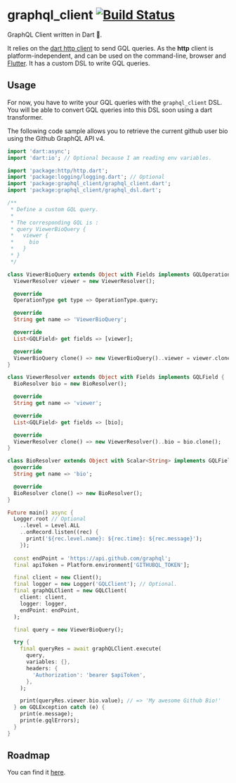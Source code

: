 # graphql_client [![Build Status](https://travis-ci.org/hourliert/graphql_client.svg?branch=master)](https://travis-ci.org/hourliert/graphql_client)

GraphQL Client written in Dart 🎯.

It relies on the [dart http client][http] to send GQL queries. As the **http** client is platform-independent, 
and can be used on the command-line, browser and [Flutter](https://flutter.io).
It has a custom DSL to write GQL queries.

## Usage

For now, you have to write your GQL queries with the `graphql_client` DSL. You will be able to
convert GQL queries into this DSL soon using a dart transformer.

The following code sample allows you to retrieve the current github user bio using the Github
GraphQL API v4.

```dart
import 'dart:async';
import 'dart:io'; // Optional because I am reading env variables.

import 'package:http/http.dart';
import 'package:logging/logging.dart'; // Optional
import 'package:graphql_client/graphql_client.dart';
import 'package:graphql_client/graphql_dsl.dart';

/**
 * Define a custom GQL query.
 *
 * The corresponding GQL is :
 * query ViewerBioQuery {
 *   viewer {
 *     bio
 *   }
 * }
 */

class ViewerBioQuery extends Object with Fields implements GQLOperation {
  ViewerResolver viewer = new ViewerResolver();

  @override
  OperationType get type => OperationType.query;

  @override
  String get name => 'ViewerBioQuery';

  @override
  List<GQLField> get fields => [viewer];

  @override
  ViewerBioQuery clone() => new ViewerBioQuery()..viewer = viewer.clone();
}

class ViewerResolver extends Object with Fields implements GQLField {
  BioResolver bio = new BioResolver();

  @override
  String get name => 'viewer';

  @override
  List<GQLField> get fields => [bio];

  @override
  ViewerResolver clone() => new ViewerResolver()..bio = bio.clone();
}

class BioResolver extends Object with Scalar<String> implements GQLField {
  @override
  String get name => 'bio';

  @override
  BioResolver clone() => new BioResolver();
}

Future main() async {
  Logger.root // Optional
    ..level = Level.ALL
    ..onRecord.listen((rec) {
      print('${rec.level.name}: ${rec.time}: ${rec.message}');
    });
    
  const endPoint = 'https://api.github.com/graphql';
  final apiToken = Platform.environment['GITHUBQL_TOKEN'];

  final client = new Client();
  final logger = new Logger('GQLClient'); // Optional.
  final graphQLClient = new GQLClient(
    client: client,
    logger: logger,
    endPoint: endPoint,
  );

  final query = new ViewerBioQuery();

  try {
    final queryRes = await graphQLClient.execute(
      query,
      variables: {},
      headers: {
        'Authorization': 'bearer $apiToken',
      },
    );

    print(queryRes.viewer.bio.value); // => 'My awesome Github Bio!'
  } on GQLException catch (e) {
    print(e.message);
    print(e.gqlErrors);
  }
}

```

## Roadmap

You can find it [here](ROADMAP.md).

[roadmap]: (ROADMAP.md)
[http]: https://pub.dartlang.org/packages/http
